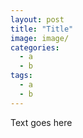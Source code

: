 ```yaml
---
layout: post
title: "Title"
image: image/
categories:
  - a
  - b
tags:
  - a
  - b
---
```


Text goes here
